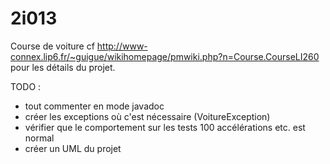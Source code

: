 # 2i013
Course de voiture
cf http://www-connex.lip6.fr/~guigue/wikihomepage/pmwiki.php?n=Course.CourseLI260 pour les détails du projet.

TODO :

- tout commenter en mode javadoc
- créer les exceptions où c'est nécessaire (VoitureException)
- vérifier que le comportement sur les tests 100 accélérations etc. est normal
- créer un UML du projet


